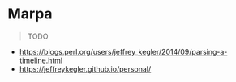 # Marpa

> TODO

- https://blogs.perl.org/users/jeffrey_kegler/2014/09/parsing-a-timeline.html
- https://jeffreykegler.github.io/personal/